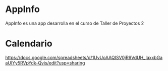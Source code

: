 # AppInfo
AppInfo es una app desarrolla en el curso de Taller de Proyectos 2

# Calendario
https://docs.google.com/spreadsheets/d/1UvUoAAQISV0jR9VdUH_IaxxbGaaUlYy5RVpYdk-Qvis/edit?usp=sharing
